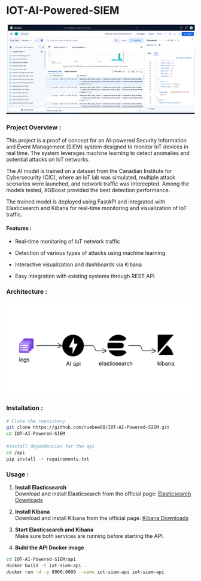 # IOT-AI-Powered-SIEM


![Alt text](images/siem_visualisation.png)

### Project Overview :

This project is a proof of concept for an AI-powered Security Information and Event Management (SIEM) system designed to monitor IoT devices in real time. The system leverages machine learning to detect anomalies and potential attacks on IoT networks.

The AI model is trained on a dataset from the Canadian Institute for Cybersecurity (CIC), where an IoT lab was simulated, multiple attack scenarios were launched, and network traffic was intercepted. Among the models tested, XGBoost provided the best detection performance.

The trained model is deployed using FastAPI and integrated with Elasticsearch and Kibana for real-time monitoring and visualization of IoT traffic.

#### Features : 

   - Real-time monitoring of IoT network traffic

   - Detection of various types of attacks using machine learning

   - Interactive visualization and dashboards via Kibana

   - Easy integration with existing systems through REST API

     
### Architecture :
![Alt text](images/schema.png)


### Installation  :

```bash
# Clone the repository
git clone https://github.com/ruebee08/IOT-AI-Powered-SIEM.git
cd IOT-AI-Powered-SIEM

#install dependencies for the api
cd /api
pip install -r requirements.txt
```

### Usage :   
1. **Install Elasticsearch**  
   Download and install Elasticsearch from the official page: [Elasticsearch Downloads](https://www.elastic.co/downloads/elasticsearch)

2. **Install Kibana**  
   Download and install Kibana from the official page: [Kibana Downloads](https://www.elastic.co/downloads/kibana)

3. **Start Elasticsearch and Kibana**  
   Make sure both services are running before starting the API.

4. **Build the API Docker image**  
```bash
cd IOT-AI-Powered-SIEM/api
docker build -t iot-siem-api .
docker run -d -p 8000:8000 --name iot-siem-api iot-siem-api
```




